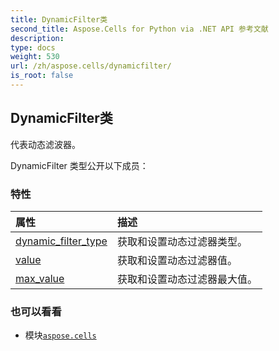 ```yaml
---
title: DynamicFilter类
second_title: Aspose.Cells for Python via .NET API 参考文献
description:
type: docs
weight: 530
url: /zh/aspose.cells/dynamicfilter/
is_root: false
---
```

## DynamicFilter类
代表动态滤波器。



DynamicFilter 类型公开以下成员：

### 特性
|属性|描述|
| :- | :- |
| [dynamic_filter_type](/cells/python-net/zh/aspose.cells/dynamicfilter/dynamic_filter_type) |获取和设置动态过滤器类型。|
| [value](/cells/python-net/zh/aspose.cells/dynamicfilter/value) |获取和设置动态过滤器值。|
| [max_value](/cells/python-net/zh/aspose.cells/dynamicfilter/max_value) |获取和设置动态过滤器最大值。|



### 也可以看看
* 模块[`aspose.cells`](..)
